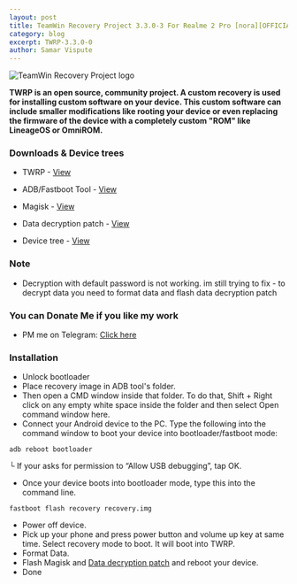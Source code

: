 ```yaml
---
layout: post
title: TeamWin Recovery Project 3.3.0-3 For Realme 2 Pro [nora][OFFICIAL]
category: blog
excerpt: TWRP-3.3.0-0
author: Samar Vispute
---
```


![TeamWin Recovery Project logo](http://samarv-121.github.io/images/twrp.png)

**TWRP is an open source, community project. A custom recovery is used for installing custom software on your device.
 This custom software can include smaller modifications like rooting your device or even replacing
 the firmware of the device with a completely custom "ROM" like LineageOS or OmniROM.**

### Downloads & Device trees
* TWRP - [View](https://twrp.me/motorola/motorolamotoe5.html)
* ADB/Fastboot Tool - [View](https://dl.google.com/android/repository/platform-tools-latest-windows.zip)
* Magisk - [View](https://github.com/topjohnwu/Magisk/releases)
* Data decryption patch - [View](https://drive.google.com/file/d/10N7R7iWkO7btnIjyhE0WZ2Q4fhvs-Dg1)

* Device tree - [View](https://github.com/TeamWin/android_device_motorola_nora)

### Note
* Decryption with default password is not working. im still trying to fix - to decrypt data you need to format data and flash data decryption patch

### You can Donate Me if you like my work
* PM me on Telegram: [Click here](https://web.telegram.org/#/im?p=@SamarV121)

### Installation
* Unlock bootloader
* Place recovery image in ADB tool's folder.
* Then open a CMD window inside that folder. To do that, Shift + Right click on any empty white space inside the folder and then select Open command window here.
* Connect your Android device to the PC. Type the following into the command window to boot your device into bootloader/fastboot mode:
```
adb reboot bootloader
```
└ If your asks for permission to “Allow USB debugging”, tap OK.
* Once your device boots into bootloader mode, type this into the command line.
```
fastboot flash recovery recovery.img
```
* Power off device.
* Pick up your phone and press power button and volume up key at same time. Select recovery mode to boot. It will boot into TWRP.
* Format Data.
* Flash Magisk and [Data decryption patch](https://drive.google.com/file/d/10N7R7iWkO7btnIjyhE0WZ2Q4fhvs-Dg1) and reboot your device.
* Done
